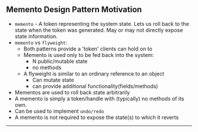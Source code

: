 ## Memento Design Pattern Motivation
- `memento` - A token representing the system state. Lets us roll back to the state when the token was generated. May or may not directly expose state information.
- `memento` vs `flyweight`:
  - Both patterns provide a 'token' clients can hold on to
  - Memento is used only to be fed back into the system:
    - N public/mutable state
    - no methods
  - A flyweight is similar to an ordinary reference to an object
    - Can mutate state
    - can provide additional functionality(fields/methods)
- Mementos are used to roll back state arbitrarily
- A memento is simply a token/handle with (typically) no methods of its own.
- Can be used to implement `undo/redo`
- A memento is not required to expose the state(s) to which it reverts
---